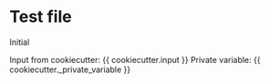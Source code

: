 # Test file

Initial

Input from cookiecutter: {{ cookiecutter.input }}
Private variable: {{ cookiecutter._private_variable }}
